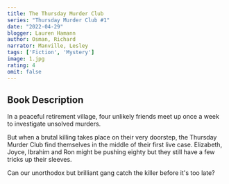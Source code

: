 ```yaml
---
title: The Thursday Murder Club
series: "Thursday Murder Club #1"
date: "2022-04-29"
blogger: Lauren Hamann
author: Osman, Richard
narrator: Manville, Lesley
tags: ['Fiction', 'Mystery']
image: 1.jpg
rating: 4
omit: false
---
```



## Book Description

In a peaceful retirement village, four unlikely friends meet up once a week to investigate unsolved murders.

But when a brutal killing takes place on their very doorstep, the Thursday Murder Club find themselves in the middle of their first live case. Elizabeth, Joyce, Ibrahim and Ron might be pushing eighty but they still have a few tricks up their sleeves.

Can our unorthodox but brilliant gang catch the killer before it's too late?